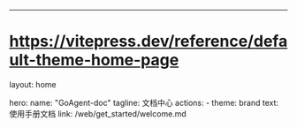 ---
# https://vitepress.dev/reference/default-theme-home-page
layout: home

hero:
  name: "GoAgent-doc"
  tagline: 文档中心
  actions:
    - theme: brand
      text: 使用手册文档
      link: /web/get_started/welcome.md

